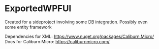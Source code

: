 # ExportedWPFUI
Created for a sideproject involving some DB integration. Possibly even some entity framework

Dependencies for XML: https://www.nuget.org/packages/Caliburn.Micro/
Docs for Caliburn Micro: https://caliburnmicro.com/

